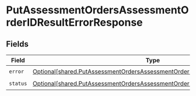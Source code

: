 # PutAssessmentOrdersAssessmentOrderIDResultErrorResponse


## Fields

| Field                                                                                                                                                                      | Type                                                                                                                                                                       | Required                                                                                                                                                                   | Description                                                                                                                                                                |
| -------------------------------------------------------------------------------------------------------------------------------------------------------------------------- | -------------------------------------------------------------------------------------------------------------------------------------------------------------------------- | -------------------------------------------------------------------------------------------------------------------------------------------------------------------------- | -------------------------------------------------------------------------------------------------------------------------------------------------------------------------- |
| `error`                                                                                                                                                                    | [Optional[shared.PutAssessmentOrdersAssessmentOrderIDResultErrorResponseError]](undefined/models/shared/putassessmentordersassessmentorderidresulterrorresponseerror.md)   | :heavy_check_mark:                                                                                                                                                         | N/A                                                                                                                                                                        |
| `status`                                                                                                                                                                   | [Optional[shared.PutAssessmentOrdersAssessmentOrderIDResultErrorResponseStatus]](undefined/models/shared/putassessmentordersassessmentorderidresulterrorresponsestatus.md) | :heavy_check_mark:                                                                                                                                                         | N/A                                                                                                                                                                        |